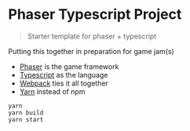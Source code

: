 # Phaser Typescript Project
> Starter template for phaser + typescript

Putting this together in preparation for game jam(s)

- [Phaser](https://phaser.io) is the game framework
- [Typescript](https://www.typescriptlang.org/) as the language
- [Webpack](https://webpack.js.org/) ties it all together
- [Yarn](https://yarnpkg.com/) instead of npm

```
yarn
yarn build
yarn start
```
